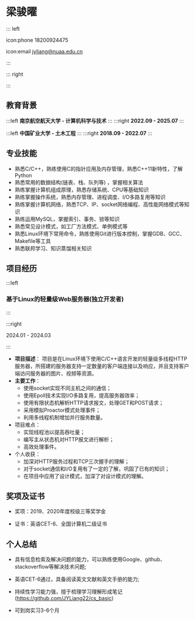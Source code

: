 # 梁骏曜

::: left

icon:phone 18200924475

icon:email jyliang@nuaa.edu.cn

:::

::: right

:::

## 教育背景

:::left
**南京航空航天大学 - 计算机科学与技术**
:::
:::right
**2022.09 - 2025.07**
:::

:::left
**中国矿业大学 - 土木工程**
:::
:::right
**2018.09 - 2022.07**
:::

## 专业技能

- 熟悉C/C++，熟练使用C的指针应用及内存管理，熟悉C++11新特性，了解Python 
- 熟悉常用的数据结构(链表、栈、队列等) ，掌握相关算法
- 熟练掌握计算机组成原理，熟悉存储系统、CPU等基础知识
- 熟练掌握操作系统，熟悉内存管理、进程调度、I/O多路复用等知识
- 熟练掌握计算机网络，熟悉TCP、IP、socket网络编程、高性能网络模式等知识
- 熟练运用MySQL，掌握索引、事务、锁等知识
- 熟悉常见设计模式，如工厂方法模式、单例模式等
- 熟悉Linux环境下常用命令，熟练使用Git进行版本控制，掌握GDB、GCC、Makefile等工具 
- 熟悉联邦学习、知识蒸馏相关知识

## 项目经历

:::left

### 基于Linux的轻量级Web服务器(独立开发者)

:::       

:::right

2024.01 - 2024.03

:::

- **项目描述**：
  项目是在Linux环境下使用C/C++语言开发的轻量级多线程HTTP服务器，所搭建的服务器支持一定数量的客户端连接以及响应，并且支持客户端访问服务器的图片、视频等资源。
- **主要工作**：
  - 使用socket实现不同主机之间的通信；
  - 使用Epoll技术实现I/O多路复用，提高服务器效率；
  - 使用有限状态机解析HTTP请求报文，处理GET和POST请求；
  - 采用模拟Proactor模式处理事件；
  - 利用多线程机制增加并行服务数量。
- 项目难点：
  - 实现线程池以提高吞吐量；
  - 编写主从状态机对HTTP报文进行解析；
  - 高效处理事件。
- 个人收获：
  - 加深对HTTP服务过程和TCP三次握手的理解；
  - 对于socket通信和I/O复用有了一定的了解，巩固了已有的知识；
  - 在项目中应用了设计模式，加深了对设计模式的理解。

## 奖项及证书

- 奖项：2019、2020年度校级三等奖学金

- 证书：英语CET-6、全国计算机二级证书

## 个人总结

- 具有信息检索及解决问题的能力，可以熟练使用Google、github、stackoverflow等解决技术问题; 

- 英语CET-6通过，具备阅读英文文献和英文手册的能力;

- 持续性学习能力强，擅于梳理学习理解形成笔记(https://github.com/JYLiang22/cs_basic)

- 可到岗实习3-6个月
